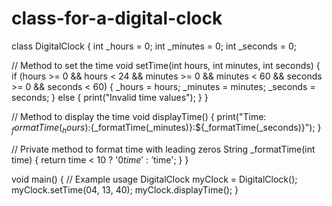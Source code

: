 # class-for-a-digital-clock

class DigitalClock {
  int _hours = 0;
  int _minutes = 0;
  int _seconds = 0;

  // Method to set the time
  void setTime(int hours, int minutes, int seconds) {
    if (hours >= 0 && hours < 24 && minutes >= 0 && minutes < 60 && seconds >= 0 && seconds < 60) {
      _hours = hours;
      _minutes = minutes;
      _seconds = seconds;
    } else {
      print("Invalid time values");
    }
  }

  // Method to display the time
  void displayTime() {
    print("Time: ${_formatTime(_hours)}:${_formatTime(_minutes)}:${_formatTime(_seconds)}");
  }

  // Private method to format time with leading zeros
  String _formatTime(int time) {
    return time < 10 ? '0$time' : '$time';
  }
}

void main() {
  // Example usage
  DigitalClock myClock = DigitalClock();
  myClock.setTime(04, 13, 40);
  myClock.displayTime();
}
